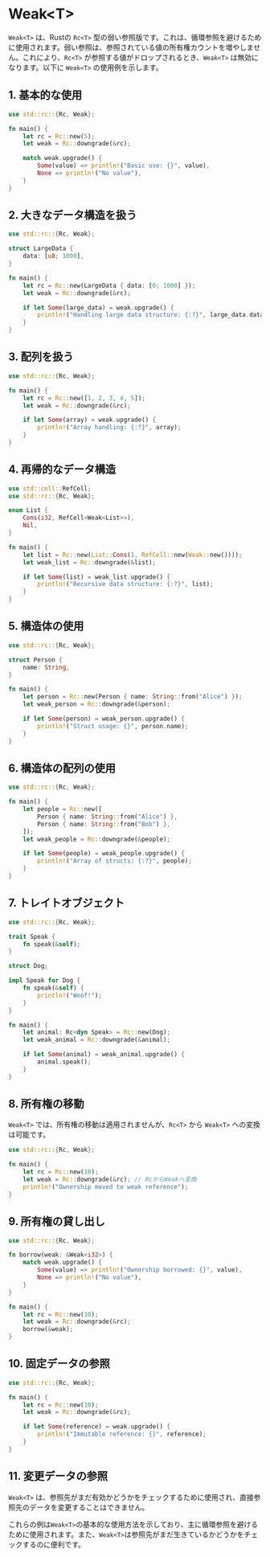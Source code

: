 # Weak\<T>

`Weak<T>` は、Rustの `Rc<T>` 型の弱い参照版です。これは、循環参照を避けるために使用されます。弱い参照は、参照されている値の所有権カウントを増やしません。これにより、`Rc<T>` が参照する値がドロップされるとき、`Weak<T>` は無効になります。以下に `Weak<T>` の使用例を示します。

## 1. 基本的な使用
```rust
use std::rc::{Rc, Weak};

fn main() {
    let rc = Rc::new(5);
    let weak = Rc::downgrade(&rc);

    match weak.upgrade() {
        Some(value) => println!("Basic use: {}", value),
        None => println!("No value"),
    }
}
```

## 2. 大きなデータ構造を扱う
```rust
use std::rc::{Rc, Weak};

struct LargeData {
    data: [u8; 1000],
}

fn main() {
    let rc = Rc::new(LargeData { data: [0; 1000] });
    let weak = Rc::downgrade(&rc);

    if let Some(large_data) = weak.upgrade() {
        println!("Handling large data structure: {:?}", large_data.data[0]);
    }
}
```

## 3. 配列を扱う
```rust
use std::rc::{Rc, Weak};

fn main() {
    let rc = Rc::new([1, 2, 3, 4, 5]);
    let weak = Rc::downgrade(&rc);

    if let Some(array) = weak.upgrade() {
        println!("Array handling: {:?}", array);
    }
}
```

## 4. 再帰的なデータ構造
```rust
use std::cell::RefCell;
use std::rc::{Rc, Weak};

enum List {
    Cons(i32, RefCell<Weak<List>>),
    Nil,
}

fn main() {
    let list = Rc::new(List::Cons(1, RefCell::new(Weak::new())));
    let weak_list = Rc::downgrade(&list);

    if let Some(list) = weak_list.upgrade() {
        println!("Recursive data structure: {:?}", list);
    }
}
```

## 5. 構造体の使用
```rust
use std::rc::{Rc, Weak};

struct Person {
    name: String,
}

fn main() {
    let person = Rc::new(Person { name: String::from("Alice") });
    let weak_person = Rc::downgrade(&person);

    if let Some(person) = weak_person.upgrade() {
        println!("Struct usage: {}", person.name);
    }
}
```

## 6. 構造体の配列の使用
```rust
use std::rc::{Rc, Weak};

fn main() {
    let people = Rc::new([
        Person { name: String::from("Alice") },
        Person { name: String::from("Bob") },
    ]);
    let weak_people = Rc::downgrade(&people);

    if let Some(people) = weak_people.upgrade() {
        println!("Array of structs: {:?}", people);
    }
}
```

## 7. トレイトオブジェクト
```rust
use std::rc::{Rc, Weak};

trait Speak {
    fn speak(&self);
}

struct Dog;

impl Speak for Dog {
    fn speak(&self) {
        println!("Woof!");
    }
}

fn main() {
    let animal: Rc<dyn Speak> = Rc::new(Dog);
    let weak_animal = Rc::downgrade(&animal);

    if let Some(animal) = weak_animal.upgrade() {
        animal.speak();
    }
}
```

## 8. 所有権の移動
`Weak<T>` では、所有権の移動は適用されませんが、`Rc<T>` から `Weak<T>` への変換は可能です。

```rust
use std::rc::{Rc, Weak};

fn main() {
    let rc = Rc::new(10);
    let weak = Rc::downgrade(&rc); // RcからWeakへ変換
    println!("Ownership moved to weak reference");
}
```

## 9. 所有権の貸し出し
```rust
use std::rc::{Rc, Weak};

fn borrow(weak: &Weak<i32>) {
    match weak.upgrade() {
        Some(value) => println!("Ownership borrowed: {}", value),
        None => println!("No value"),
    }
}

fn main() {
    let rc = Rc::new(10);
    let weak = Rc::downgrade(&rc);
    borrow(&weak);
}
```

## 10. 固定データの参照
```rust
use std::rc::{Rc, Weak};

fn main() {
    let rc = Rc::new(10);
    let weak = Rc::downgrade(&rc);

    if let Some(reference) = weak.upgrade() {
        println!("Immutable reference: {}", reference);
    }
}
```

## 11. 変更データの参照
`Weak<T>` は、参照先がまだ有効かどうかをチェックするために使用され、直接参照先のデータを変更することはできません。

これらの例は`Weak<T>`の基本的な使用方法を示しており、主に循環参照を避けるために使用されます。また、`Weak<T>`は参照先がまだ生きているかどうかをチェックするのに便利です。
